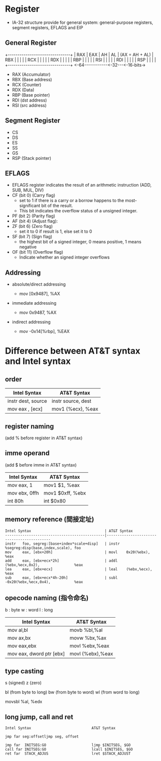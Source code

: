 # Register
* IA-32 structure provide for general system: general-purpose registers, segment registers, EFLAGS and EIP
## General Register
+--------------------------------+
| RAX           | EAX  | AH | AL | 	(AX = AH + AL)
| RBX           |      |    |    |
| RCX           |      |    |    |
| RDX           |      |    |    |
| RBP           |      |    |    |
| RSI           |      |    |    |
| RDI           |      |    |    |
| RSP           |      |    |    |
+--------------------------------+
<-64------------<-32---<-16-bits->

* RAX (Accumulator)
* RBX (Base address)
* RCX (Counter)
* RDX (Data)
* RBP (Base pointer)
* RDI (dst address)
* RSI (src address)

## Segment Register
* CS
* DS
* ES
* SS
* GS	
* RSP (Stack pointer)

## EFLAGS
* EFLAGS register indicates the result of an arithmetic instruction (ADD, SUB, MUL, DIV) 
* CF (bit 0) (Carry flag)
	* set to 1 if there is a carry or a borrow happens to the most-significant bit of the result.
	* This bit indicates the overflow status of a unsigned integer.
* PF (bit 2) (Parity flag)
* AF (bit 4) (Adjust flag): 
* ZF (bit 6) (Zero flag)
	* set it to 0 if result is 1, else set it to 0
* SF (bit 7) (Sign flag)
	* the highest bit of a signed integer, 0 means positive, 1 means negative
* OF (bit 11) (Overflow flag)
	* Indicate whether an signed integer overflows

## Addressing
* absolute/direct addressing
    * mov [0x9487], %AX

* immediate addressing
    * mov 0x9487, %AX

* indirect addressing
    * mov -0x14[%rbp], %EAX


# Difference between AT&T syntax and Intel syntax
## order
Intel Syntax             | AT&T Syntax
-------------------------|----------------------
instr    dest, source    | instr    source, dest
mov      eax , [ecx]     | mov1     (%ecx), %eax

## register naming
(add % before register in AT&T syntax)

## imme operand
(add $ before imme in AT&T syntax)

Intel Syntax             | AT&T Syntax
-------------------------|----------------------
mov    eax, 1            | mov1    $1, %eax
mov    ebx, 0ffh         | mov1    $0xff, %ebx
int    80h               | int     $0x80

## memory reference (間接定址)
```
Intel Syntax                                  | AT&T Syntax
----------------------------------------------|--------------------------------------------
instr   foo, segreg:[base+index*scale+disp]   | instr   %segreg:disp(base,index,scale), foo
mov     eax, [ebx+20h]                        | movl    0x20(%ebx),                     %eax
add     eax, [ebx+ecx*2h]                     | addl    (%ebx,%ecx,0x2),                %eax
lea     eax, [ebx+ecx]                        | leal    (%ebx,%ecx),                    %eax
sub     eax, [ebx+ecx*4h-20h]                 | subl    -0x20(%ebx,%ecx,0x4),           %eax
```

## opecode naming (指令命名)
b : byte
w : word
l : long

Intel Syntax                          | AT&T Syntax
--------------------------------------|---------------------
mov     al,bl                         | movb    %bl,%al
mov     ax,bx                         | movw    %bx,%ax
mov     eax,ebx                       | movl    %ebx,%eax
mov     eax, dword ptr [ebx]          | movl    (%ebx),%eax

## type casting
s  (signed)
z  (zero)
 
bl (from byte to long) 
bw (from byte to word) 
wl (from word to long)

movsbl %al, %edx

## long jump, call and ret
```
Intel Syntax                            AT&T Syntax

jmp far seg:offsetljmp seg, offset

jmp far  INITSEG:GO                     ljmp $INITSEG, $GO
call far INITSEG:GO                     lcall $INITSEG, $GO
ret far	 STACK_ADJUS                    lret $STACK_ADJUST
```
